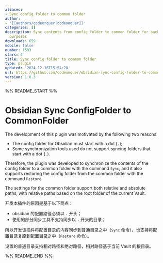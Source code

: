 ```yaml
---
aliases:
- Sync config folder to common folder
author:
- '[[authors/codeonquer|codeonquer]]'
categories: []
description: Sync contents from config folder to common folder for backup or other
  purposes
downloads: 659
mobile: false
number: 1593
stars: 4
title: Sync config folder to common folder
type: plugin
updated: '2024-12-16T15:54:28'
url: https://github.com/codeonquer/obsidian-sync-config-folder-to-common-folder
version: 1.0.3
---
```


%% README_START %%

# Obsidian Sync ConfigFolder to CommonFolder

The development of this plugin was motivated by the following two reasons:

- The config folder for Obsidian must start with a dot (`.`);
- Some synchronization tools used do not support syncing folders that start with a dot (`.`).

Therefore, the plugin was developed to synchronize the contents of the config folder to a common folder with the command `Sync`, and it also supports restoring the config folder from the common folder with the command `Restore`.

The settings for the common folder support both relative and absolute paths, with relative paths based on the root folder of the current Vault.

开发本插件的原因是基于以下两点：

- obsidian 的配置路径必须以 `.` 开头；
- 使用的部分同步工具不支持同步以 `.` 开头的目录；

所以开发该插件将配置目录的内容同步到普通目录之中（`Sync` 命令），也支持将配置目录复原到配置目录之中（`Restore` 命令）。

设置的普通目录支持相对路径和绝对路径，相对路径基于当前 Vault 的根目录。


%% README_END %%